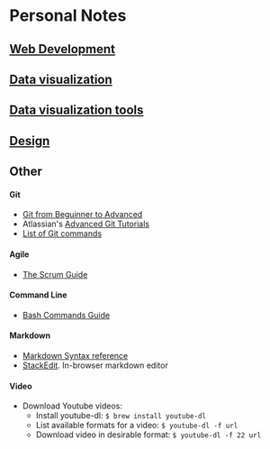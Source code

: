 # Personal Notes


## [Web Development](web-development.md)

## [Data visualization](data-visualization.md)

## [Data visualization tools](data-visualization-tools.md)

## [Design](design.md)

## Other

#### Git
- [Git from Beguinner to Advanced](https://www.madebymike.com.au/writing/how-to-git/)
- Atlassian's [Advanced Git Tutorials](https://www.atlassian.com/git/tutorials/advanced-overview)
- [List of Git commands](https://github.com/bpassos/git-commands)

#### Agile
- [The Scrum Guide](https://www.scrumguides.org/scrum-guide.html)

#### Command Line
- [Bash Commands Guide](https://medium.com/@duruldalkanat/bash-commands-guide-129c81cbfe87)

#### Markdown
- [Markdown Syntax reference](http://commonmark.org/help/)
- [StackEdit](https://stackedit.io/). In-browser markdown editor

#### Video

- Download Youtube videos:
  - Install youtube-dl: `$ brew install youtube-dl`
  - List available formats for a video: `$ youtube-dl -f url`
  - Download video in desirable format: `$ youtube-dl -f 22 url`
